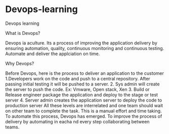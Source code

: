 # Devops-learning
Devops learning

What is Devops?

Devops ia aculture. Its a process of improving the application delivery by ensuring automation, quality, continuous monitoring and continuous testing. Automate and deliver the applciation on time.

Why Devops?

Before Devops, here is the process to deliver an application to the customer 
  1.Developers work on the code and push to a central repository. After passing initial testing it will be pushed to a server.
  2. Sys admin will create the server to push the code. Ex: Vmware, Open stack, Xen
  3. Build or Release engineer package the application and deploy to the stage or test server
  4. Server admin creates the application server to deploy the code to production server
  All these levels are interrelated and one team should wait on other team to complete the task. This is a manual effort and time taking.
To automate this process, Devops has emerged. To improve the process of delivery by automating in eacha nd every step collaborating between teams.
